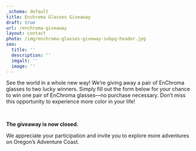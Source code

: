```yaml
---
_schema: default
title: Enchroma Glasses Giveaway
draft: true
url: /enchroma-giveaway
layout: contact
photo: /img/enchroma-glasses-giveway-subpg-header.jpg
seo:
  title: ''
  description: ''
  imgalt: ''
  image: ''
---
```

See the world in a whole new way! We’re giving away a pair of EnChroma glasses to two lucky winners. Simply fill out the form below for your chance to win one pair of EnChroma glasses—no purchase necessary. Don’t miss this opportunity to experience more color in your life!

&nbsp;

**The giveaway is now closed.**

We appreciate your participation and invite you to explore more adventures on Oregon’s Adventure Coast.